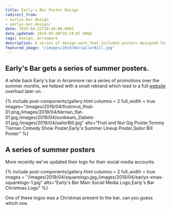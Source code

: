 ```yaml
---
title: Early's Bar Poster Design
redirect_from: 
- earlys-bar-design
- earlys-bar-design/
date: 2019-04-22T10:44:00.000Z
date_updated: 2019-05-08T18:24:07.000Z
tags: Design, Arranmore
description: A series of design work that included posters designed for summer promotions for Early's bar.
featured_image: "/images/2019/04/sailorBill.jpg"
---
```


## Early's Bar gets a series of summer posters.

A while back Early's bar in Arranmore ran a series of promotions over the summer months, we helped with a small rebrand which lead to a full [website](https://earlysbar.com) overhaul later on.

{% include post-components/gallery.html
	columns = 2
	full_width = true
	images="/images/2019/04/fruitnnut_final-01.png,/images/2019/04/tiernan_flat-01.jpg,/images/2019/04/sunbeam_2labels-01.jpg,/images/2019/04/sailorBill.jpg"
	alts="Fruit and Nut Gig Poster,Tommy Tiernan Comedy Show Poster,Early's Summer Lineup Poster,Sailor Bill Poster"
%}

## A series of summer posters
More recently we've updated their logo for their social media accounts.

{% include post-components/gallery.html
	columns = 2
	full_width = true
	images = "/images/2019/04/squarelogo.jpg,/images/2019/04/earlys-xmas-squarelogo-1.jpg"
	alts="Early's Bar Main Social Media Logo,Early's Bar Christmas Logo"
%}

One of these logos was a Christmas present to the bar, can you guess which one.
